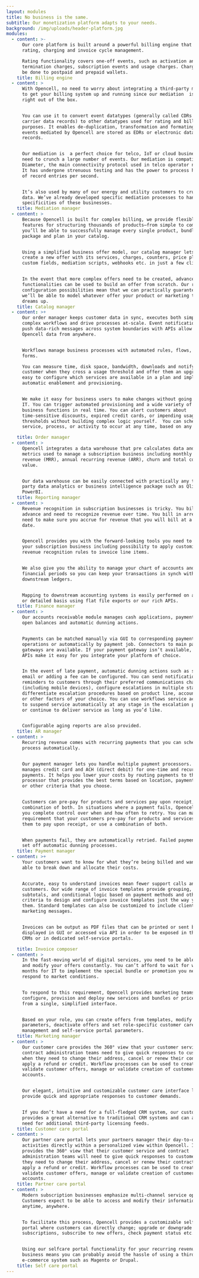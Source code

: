 ```yaml
---
layout: modules
title: No business is the same.
subtitle: Our monetization platform adapts to your needs.
background: /img/uploads/header-platform.jpg
modules:
  - content: >-
      Our core platform is built around a powerful billing engine that provides
      rating, charging and invoice cycle management.

      Rating functionality covers one-off events, such as activation and
      termination charges, subscription events and usage charges. Charging can
      be done to postpaid and prepaid wallets.
    title: Billing engine
  - content: >
      With Opencell, no need to worry about integrating a third-party mediation
      to get your billing system up and running since our mediation  is included
      right out of the box.


      You can use it to convert event datatypes (generally called CDRs or
      carrier data records) to other datatypes used for rating and billing
      purposes. It enables de-duplication, transformation and formating. CDR
      events mediated by Opencell are stored as EDRs or electronic data
      records.  


      Our mediation is  a perfect choice for telco, IoT or cloud businesses that
      need to crunch a large number of events. Our mediation is compatible with
      Diameter, the main connectivity protocol used in telco operator networks.
      It has undergone strenuous testing and has the power to process hundreds
      of record entries per second.


      It’s also used by many of our energy and utility customers to crunch meter
      data. We’ve already developed specific mediation processes to handle the
      specificities of these businesses.
    title: Mediation manager
  - content: >
      Because Opencell is built for complex billing, we provide flexible
      features for structuring thousands of products—from simple to complex—so
      you’ll be able to successfully manage every single product, bundle,
      package and plan in your catalog.


      Using a simplified business offer model, our catalog manager lets users
      create a new offer with its services, charges, counters, price plans,
      custom fields, mediation scripts, webhooks etc. in just a few clicks.


      In the event that more complex offers need to be created, advanced
      functionalities can be used to build an offer from scratch. Our rich
      configuration possibilities mean that we can practically guarantee that
      we’ll be able to model whatever offer your product or marketing teams
      dreams up.
    title: Catalog manager
  - content: >+
      Our order manager keeps customer data in sync, executes both simple and
      complex workflows and drive processes at-scale. Event notifications that
      push data-rich messages across system boundaries with APIs allow access to
      Opencell data from anywhere.


      Workflows manage business processes with automated rules, flows, and
      forms.

      You can measure time, disk space, bandwidth, downloads and notify a
      customer when they cross a usage threshold and offer them an upgrade. It’s
      easy to configure which services are available in a plan and implement
      automatic enablement and provisioning.


      We make it easy for business users to make changes without going through
      IT. You can trigger automated provisioning and a wide variety of other
      business functions in real time. You can alert customers about
      time-sensitive discounts, expired credit cards, or impending usage
      thresholds without building complex logic yourself.  You can schedule any
      service, process, or activity to occur at any time, based on any trigger.

    title: Order manager
  - content: >
      Opencell integrates a data warehouse that pre calculates data and standard
      metrics used to manage a subscription business including monthly recurring
      revenue (MRR), annual recurring revenue (ARR), churn and total contract
      value.


      Our data warehouse can be easily connected with practically any third
      party data analytics or business intelligence package such as Qlikview or
      PowerBI.
    title: Reporting manager
  - content: >
      Revenue recognition in subscription businesses is tricky. You bill in
      advance and need to recognize revenue over time. You bill in arrears and
      need to make sure you accrue for revenue that you will bill at a later
      date.


      Opencell provides you with the forward-looking tools you need to manage
      your subscription business including possibility to apply customized
      revenue recognition rules to invoice line items.


      We also give you the ability to manage your chart of accounts and
      financial periods so you can keep your transactions in synch with your
      downstream ledgers.


      Mapping to downstream accounting systems is easily performed on a summary
      or detailed basis using flat file exports or our rich APIs.
    title: Finance manager
  - content: >
      Our accounts receivable module manages cash applications, payment methods,
      open balances and automatic dunning actions.


      Payments can be matched manually via GUI to corresponding payments
      operations or automatically by payment job. Connectors to main payment
      gateways are available. If your payment gateway isn’t available, our rich
      APIs make it easy for you integrate your platform of choice.


      In the event of late payment, automatic dunning actions such as sending
      email or adding a fee can be configured. You can send notifications and
      reminders to customers through their preferred communications channels
      (including mobile devices), configure escalations in multiple stages, and
      differentiate escalation procedures based on product line, account group,
      or other factors of your choice. You can use workflows service activation
      to suspend service automatically at any stage in the escalation process,
      or continue to deliver service as long as you’d like.


      Configurable aging reports are also provided.
    title: AR manager
  - content: >
      Recurring revenue comes with recurring payments that you can schedule and
      process automatically.


      Our payment manager lets you handle multiple payment processors. It
      manages credit card and ACH (direct debit) for one-time and recurring
      payments. It helps you lower your costs by routing payments to the
      processor that provides the best terms based on location, payment method,
      or other criteria that you choose.


      Customers can pre-pay for products and services pay upon receipt, or use a
      combination of both. In situations where a payment fails, Opencell gives
      you complete control over when and how often to retry. You can make it a
      requirement that your customers pre-pay for products and services, allow
      them to pay upon receipt, or use a combination of both.


      When payments fail, they are automatically retried. Failed payments can
      set off automatic dunning processes.
    title: Payment manager
  - content: >+
      Your customers want to know for what they’re being billed and want to be
      able to break down and allocate their costs.


      Accurate, easy to understand invoices mean fewer support calls and happier
      customers. Our wide range of invoice templates provide grouping,
      subtotals, and conditional logic based on payment methods and other
      criteria to design and configure invoice templates just the way you want
      them. Standard templates can also be customized to include client-specific
      marketing messages.


      Invoices can be output as PDF files that can be printed or sent by email,
      displayed in GUI or accessed via API in order to be exposed in third-party
      CRMs or in dedicated self-service portals.

    title: Invoice composer
  - content: >
      In the fast-moving world of digital services, you need to be able to test
      and modify your offers constantly. You can’t afford to wait for weeks or
      months for IT to implement the special bundle or promotion you need to
      respond to market conditions.


      To respond to this requirement, Opencell provides marketing teams
      configure, provision and deploy new services and bundles or price changes
      from a single, simplified interface.


      Based on your role, you can create offers from templates, modify offer
      parameters, deactivate offers and set role-specific customer care
      management and self-service portal parameters.
    title: Marketing manager
  - content: >
      Our customer care provides the 360° view that your customer service and
      contract administration teams need to give quick responses to customers
      when they need to change their address, cancel or renew their contracts or
      apply a refund or credit. Workflow processes can be used to create or
      validate customer offers, manage or validate creation of customer
      accounts.


      Our elegant, intuitive and customizable customer care interface lets you
      provide quick and appropriate responses to customer demands.


      If you don’t have a need for a full-fledged CRM system, our customer care
      provides a great alternative to traditional CRM systems and can avoid the
      need for additional third-party licensing feeds.
    title: Customer care portal
  - content: >
      Our partner care portal lets your partners manager their day-to-day
      activities directly within a personalized view within Opencell. It
      provides the 360° view that their customer service and contract
      administration teams will need to give quick responses to customers when
      they need to change their address, cancel or renew their contracts or
      apply a refund or credit. Workflow processes can be used to create or
      validate customer offers, manage or validate creation of customer
      accounts.
    title: Partner care portal
  - content: >
      Modern subscription businesses emphasize multi-channel service options.
      Customers expect to be able to access and modify their information
      anytime, anywhere.


      To facilitate this process, Opencell provides a customizable selfcare
      portal where customers can directly change; upgrade or downgrade
      subscriptions, subscribe to new offers, check payment status etc.


      Using our selfcare portal functionality for your recurring revenue
      business means you can probably avoid the hassle of using a third-party
      e-commerce system such as Magento or Drupal.
    title: Self care portal
---
```

